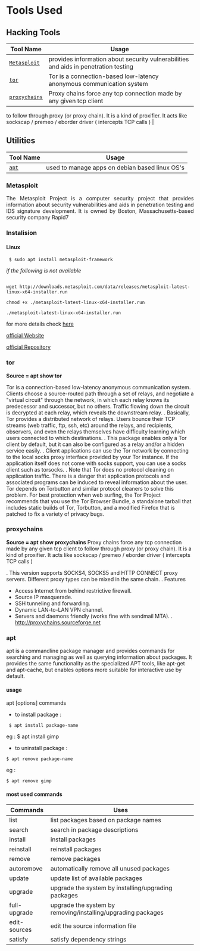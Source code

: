 # Tools Used

## Hacking Tools
| Tool Name | Usage| 
|-----------|-------------|
|[`Metasploit`](#metasploit)|provides information about security vulnerabilities and aids in penetration testing|
|[`tor`](#tor) |Tor is a connection-based low-latency anonymous communication system |
| [`proxychains`]() |Proxy chains force any tcp connection made by any given tcp client
to follow through proxy (or proxy chain). It is a kind of proxifier.
It acts like sockscap / premeo / eborder driver ( intercepts TCP calls )  |




## Utilities 
|Tool Name | Usage |
|----------|-------|
|[`apt`](#apt)|used to manage apps on debian based linux OS's|





### Metasploit
<!-- source = Wikipedia--> 
<p align=justify>
    The Metasploit Project is a computer security project that provides information about security vulnerabilities and aids in penetration testing and IDS signature development. It is owned by Boston, Massachusetts-based security company Rapid7
    </p>
    
### **Instalision**

#### **Linux**
```
 $ sudo apt install metasploit-framework

```
*if the following is not available*

```

wget http://downloads.metasploit.com/data/releases/metasploit-latest-linux-x64-installer.run

chmod +x ./metasploit-latest-linux-x64-installer.run

./metasploit-latest-linux-x64-installer.run

```
for more details check [here](https://adamtheautomator.com/install-metasploit-on-ubuntu/)

[official Website](https://www.metasploit.com)

[official Repository](https://github.com/rapid7/metasploit-framework)

### tor
<!--source apt show tor -->

**Source = apt show tor**

Tor is a connection-based low-latency anonymous communication system.
Clients choose a source-routed path through a set of relays, and
 negotiate a "virtual circuit" through the network, in which each relay
 knows its predecessor and successor, but no others. Traffic flowing
 down the circuit is decrypted at each relay, which reveals the
 downstream relay.
 .
 Basically, Tor provides a distributed network of relays. Users bounce
 their TCP streams (web traffic, ftp, ssh, etc) around the relays, and
 recipients, observers, and even the relays themselves have difficulty
 learning which users connected to which destinations.
 .
 This package enables only a Tor client by default, but it can also be
 configured as a relay and/or a hidden service easily.
 .
 Client applications can use the Tor network by connecting to the local
 socks proxy interface provided by your Tor instance. If the application
 itself does not come with socks support, you can use a socks client
 such as torsocks.
 .
 Note that Tor does no protocol cleaning on application traffic. There
 is a danger that application protocols and associated programs can be
 induced to reveal information about the user. Tor depends on Torbutton
 and similar protocol cleaners to solve this problem. For best
 protection when web surfing, the Tor Project recommends that you use
 the Tor Browser Bundle, a standalone tarball that includes static
 builds of Tor, Torbutton, and a modified Firefox that is patched to fix
 a variety of privacy bugs.


### proxychains

**Source = apt show proxychains**
Proxy chains force any tcp connection made by any given tcp client
to follow through proxy (or proxy chain). It is a kind of proxifier.
It acts like sockscap / premeo / eborder driver ( intercepts TCP calls )

.
 This version supports SOCKS4, SOCKS5 and HTTP CONNECT proxy servers.
 Different proxy types can be mixed in the same chain.
 .
 Features
   * Access Internet from behind restrictive firewall.
   * Source IP masquerade.
   * SSH tunneling and forwarding.
   * Dynamic LAN-to-LAN VPN channel.
   * Servers and daemons friendly (works fine with sendmail MTA).
 .
 http://proxychains.sourceforge.net
















### **apt**
<!-- source apt -h -->
  apt is a commandline package manager and provides
  commands for                                      searching and managing as well as querying information about packages.
  It provides the same functionality as the specialized APT tools,                                    like apt-get and apt-cache, but enables options more suitable for
  interactive use by default.

#### usage
apt [options] commands

- to install package :
```
 $ apt install package-name 
```
eg : $ apt install gimp
- to uninstall package :
```
$ apt remove package-name
```
eg : 
```
$ apt remove gimp
```

#### most used commands

|Commands|Uses|
|---|---|
|list| list packages based on package names|
|search | search in package descriptions| |show | show package details|
|install|install packages|
|reinstall |reinstall packages |
|remove | remove packages|
|autoremove |automatically remove all unused packages|
|update | update list of available packages|
|upgrade | upgrade the system by installing/upgrading packages  |
|full-upgrade | upgrade the system by removing/installing/upgrading packages|
|edit-sources |edit the source information file|
|satisfy | satisfy dependency strings|

